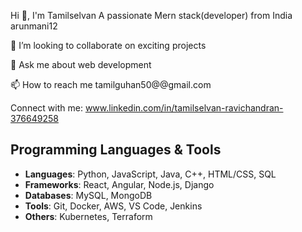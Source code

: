 Hi 👋, I'm Tamilselvan
A passionate Mern stack(developer) from India
arunmani12

👯 I’m looking to collaborate on exciting projects

💬 Ask me about web development

📫 How to reach me tamilguhan50@@gmail.com

Connect with me:
www.linkedin.com/in/tamilselvan-ravichandran-376649258

## Programming Languages & Tools

- **Languages**: Python, JavaScript, Java, C++, HTML/CSS, SQL
- **Frameworks**: React, Angular, Node.js, Django
- **Databases**: MySQL, MongoDB
- **Tools**: Git, Docker, AWS, VS Code, Jenkins
- **Others**: Kubernetes, Terraform


